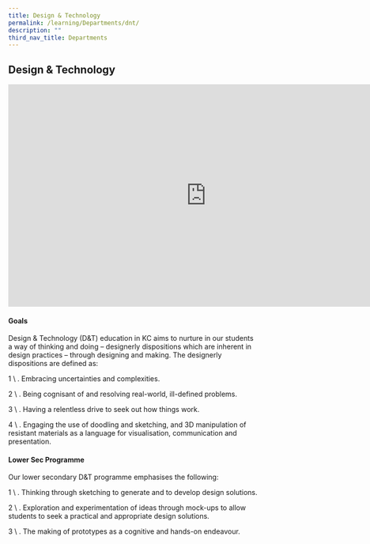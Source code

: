 ```yaml
---
title: Design & Technology
permalink: /learning/Departments/dnt/
description: ""
third_nav_title: Departments
---
```

## Design &amp; Technology

<iframe allowfullscreen="true" height="450" width="800" frameborder="0" src="https://docs.google.com/presentation/d/e/2PACX-1vSeon0B6YkUSaSuzwLCLoo1rdXr9BcVc5Bjk3dudPjYmxIG_sVQaYDtkZaPhsyXA47t_NXTeT_vk3C_/embed?start=false&amp;loop=false&amp;delayms=3000"></iframe>

#### Goals

Design &amp; Technology (D&amp;T) education in KC aims to nurture in our students a way of thinking and doing – designerly dispositions which are inherent in design practices – through designing and making. The designerly dispositions are defined as:

1 \ .  Embracing uncertainties and complexities.

2 \ .  Being cognisant of and resolving real-world, ill-defined problems.

3 \ .  Having a relentless drive to seek out how things work.

4 \ .  Engaging the use of doodling and sketching, and 3D manipulation of resistant materials as a language for visualisation, communication and presentation.

#### Lower Sec Programme

Our lower secondary D&T programme emphasises the following:

1 \ .  Thinking through sketching to generate and to develop design solutions.

2 \ .  Exploration and experimentation of ideas through mock-ups to allow students to seek a practical and appropriate design solutions.

3 \ .  The making of prototypes as a cognitive and hands-on endeavour.